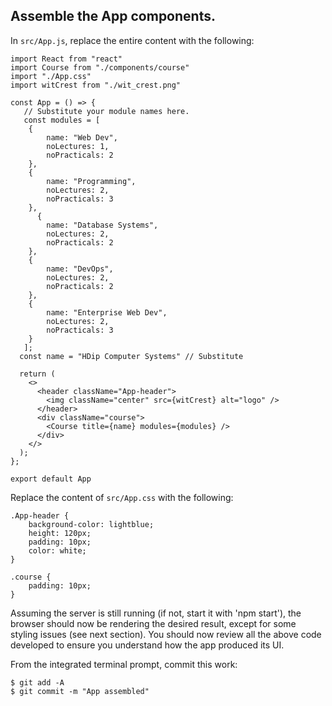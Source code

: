## Assemble the App components.

In `src/App.js`, replace the entire content with the following:
~~~
import React from "react"
import Course from "./components/course"
import "./App.css"
import witCrest from "./wit_crest.png"

const App = () => {
   // Substitute your module names here.
   const modules = [
    {
        name: "Web Dev",
        noLectures: 1,
        noPracticals: 2
    },
    {
        name: "Programming",
        noLectures: 2,
        noPracticals: 3
    },
      {
        name: "Database Systems",
        noLectures: 2,
        noPracticals: 2
    },
    {
        name: "DevOps",
        noLectures: 2,
        noPracticals: 2
    },
    {
        name: "Enterprise Web Dev",
        noLectures: 2,
        noPracticals: 3
    }
   ];
  const name = "HDip Computer Systems" // Substitute

  return (
    <>
      <header className="App-header">
        <img className="center" src={witCrest} alt="logo" />
      </header>
      <div className="course">
        <Course title={name} modules={modules} />
      </div>
    </>
  );
};

export default App
~~~
Replace the content of `src/App.css` with the following:
~~~
.App-header {
    background-color: lightblue;
    height: 120px;
    padding: 10px;
    color: white;
}

.course {
    padding: 10px;
}
~~~
Assuming the server is still running (if not, start it with 'npm start'), the browser should now be rendering the desired result, except for some styling issues (see next section). You should now review all the above code developed to ensure you understand how the app produced its UI.

From the integrated terminal prompt, commit this work:
~~~
$ git add -A
$ git commit -m "App assembled"
~~~